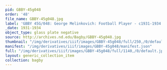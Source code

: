 ```yaml
---
pid: GBBY-45g048
order: '48'
file_name: GBBY-45g048.jpg
label: 'GBBY 45G/048: George Melinkovich: Football Player - c1931-1934'
_date: 1931-1934
object_type: glass plate negative
source: http://archives.nd.edu/Bagby/GBBY-45g048.jpg
thumbnail: "/img/derivatives/iiif/images/GBBY-45g048/full/250,/0/default.jpg"
manifest: "/img/derivatives/iiif/images/GBBY-45g048/manifest.json"
full: "/img/derivatives/iiif/images/GBBY-45g048/full/1140,/0/default.jpg"
layout: generic_collection_item
collection: bagby
---
```

